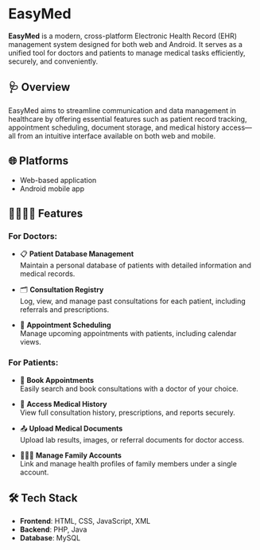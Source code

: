 # EasyMed

**EasyMed** is a modern, cross-platform Electronic Health Record (EHR) management system designed for both web and Android. It serves as a unified tool for doctors and patients to manage medical tasks efficiently, securely, and conveniently.

## 🩺 Overview

EasyMed aims to streamline communication and data management in healthcare by offering essential features such as patient record tracking, appointment scheduling, document storage, and medical history access—all from an intuitive interface available on both web and mobile.

## 🌐 Platforms
- Web-based application
- Android mobile app

## 👩‍⚕️👨‍⚕️ Features

### For Doctors:
- 📋 **Patient Database Management**  
  Maintain a personal database of patients with detailed information and medical records.

- 🗂️ **Consultation Registry**  
  Log, view, and manage past consultations for each patient, including referrals and prescriptions.

- 📅 **Appointment Scheduling**  
  Manage upcoming appointments with patients, including calendar views.

### For Patients:
- 📆 **Book Appointments**  
  Easily search and book consultations with a doctor of your choice.

- 🧾 **Access Medical History**  
  View full consultation history, prescriptions, and reports securely.

- 📤 **Upload Medical Documents**  
  Upload lab results, images, or referral documents for doctor access.

- 👨‍👩‍👧 **Manage Family Accounts**  
  Link and manage health profiles of family members under a single account.

## 🛠️ Tech Stack
- **Frontend**: HTML, CSS, JavaScript, XML
- **Backend**: PHP, Java
- **Database**: MySQL
